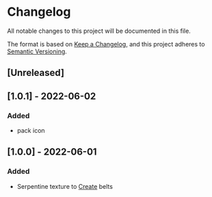 # Changelog

All notable changes to this project will be documented in this file.

The format is based on [Keep a Changelog](//keepachangelog.com/en/1.0.0/),
and this project adheres to [Semantic Versioning](//semver.org/spec/v2.0.0.html).

## [Unreleased]

## [1.0.1] - 2022-06-02

### Added
- pack icon

## [1.0.0] - 2022-06-01

### Added
- Serpentine texture to [Create](https://www.curseforge.com/minecraft/mc-mods/create) belts
